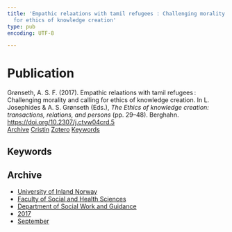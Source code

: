 ```yaml
---
title: 'Empathic relaations with tamil refugees : Challenging morality and calling
  for ethics of knowledge creation'
type: pub
encoding: UTF-8

---
```

<h1>Publication</h1>
<article id="csl-bib-container-BE7G24TY" class="csl-bib-container">
  <div class="csl-bib-body"> <div class="csl-entry">Grønseth, A. S. F. (2017). Empathic relaations with tamil refugees : Challenging morality and calling for ethics of knowledge creation. In L. Josephides &#38; A. S. Grønseth (Eds.), <i>The Ethics of knowledge creation: transactions, relations, and persons</i> (pp. 29–48). Berghahn. <a href="https://doi.org/10.2307/j.ctvw04crd.5">https://doi.org/10.2307/j.ctvw04crd.5</a></div> </div>
  <div class="csl-bib-buttons">
    <a href="#taxonomy-article-BE7G24TY" alt="archive" class="csl-bib-button">Archive</a>
    <a href="https://app.cristin.no/results/show.jsf?id=1490759" alt="Cristin" class="csl-bib-button">Cristin</a>
    <a href="http://zotero.org/groups/5881554/items/BE7G24TY" alt="Zotero" class="csl-bib-button">Zotero</a>
    <a href="#keywords-article-BE7G24TY" alt="keywords" class="csl-bib-button">Keywords</a>
  </div>
  <div id="csl-bib-meta-container-BE7G24TY"></div>
</article>
<div id="csl-bib-meta-BE7G24TY" class="csl-bib-meta">
  <article id="keywords-article-BE7G24TY" class="keywords-article">
    <h1>Keywords</h1>
    
  </article>
  <article id="taxonomy-article-BE7G24TY" class="taxonomy-article">
    <h1>Archive</h1>
    <ul>
      <li><a href="{{< params subfolder >}}en/archive/?key=3DCRN523">University of Inland Norway</a></li>
      <li><a href="{{< params subfolder >}}en/archive/?key=IDKFS3MX">Faculty of Social and Health Sciences</a></li>
      <li><a href="{{< params subfolder >}}en/archive/?key=CU4VFGCV">Department of Social Work and Guidance</a></li>
      <li><a href="{{< params subfolder >}}en/archive/?key=7JQ4YUQB">2017</a></li>
      <li><a href="{{< params subfolder >}}en/archive/?key=YYVHT2DN">September</a></li>
    </ul>
  </article>
</div>
